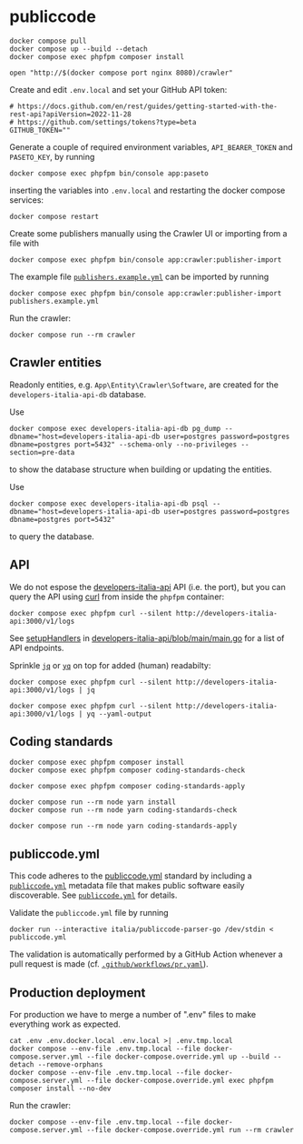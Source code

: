 # publiccode

```shell
docker compose pull
docker compose up --build --detach
docker compose exec phpfpm composer install

open "http://$(docker compose port nginx 8080)/crawler"
```

Create and edit `.env.local` and set your GitHub API token:

```dotenv
# https://docs.github.com/en/rest/guides/getting-started-with-the-rest-api?apiVersion=2022-11-28
# https://github.com/settings/tokens?type=beta
GITHUB_TOKEN=""
```

Generate a couple of required environment variables, `API_BEARER_TOKEN` and
`PASETO_KEY`, by running

```shell
docker compose exec phpfpm bin/console app:paseto
```

inserting the variables into `.env.local` and restarting the docker compose
services:

```shell
docker compose restart
```

Create some publishers manually using the Crawler UI or importing from a file with

```shell
docker compose exec phpfpm bin/console app:crawler:publisher-import
```

The example file [`publishers.example.yml`](publishers.example.yml) can be imported by running

```shell
docker compose exec phpfpm bin/console app:crawler:publisher-import publishers.example.yml
```

Run the crawler:

```shell
docker compose run --rm crawler
```

## Crawler entities

Readonly entities, e.g. `App\Entity\Crawler\Software`, are created for the
`developers-italia-api-db` database.

Use

```shell
docker compose exec developers-italia-api-db pg_dump --dbname="host=developers-italia-api-db user=postgres password=postgres dbname=postgres port=5432" --schema-only --no-privileges --section=pre-data
```

to show the database structure when building or updating the entities.

Use

```shell
docker compose exec developers-italia-api-db psql --dbname="host=developers-italia-api-db user=postgres password=postgres dbname=postgres port=5432"
```

to query the database.

## API

We do not espose the
[developers-italia-api](https://github.com/italia/developers-italia-api) API
(i.e. the port), but you can query the API using [curl](https://curl.se/) from
inside the `phpfpm` container:

```shell
docker compose exec phpfpm curl --silent http://developers-italia-api:3000/v1/logs
```

See
[setupHandlers](https://github.com/search?q=repo%3Aitalia%2Fdevelopers-italia-api+path%3Amain.go+%22func+setupHandlers%22+&type=code)
in
[developers-italia-api/blob/main/main.go](https://github.com/italia/developers-italia-api/blob/main/main.go)
for a list of API endpoints.

Sprinkle [`jq`](https://stedolan.github.io/jq/manual/) or
[`yq`](https://mikefarah.gitbook.io/yq/) on top for added (human) readabilty:

```shell
docker compose exec phpfpm curl --silent http://developers-italia-api:3000/v1/logs | jq

docker compose exec phpfpm curl --silent http://developers-italia-api:3000/v1/logs | yq --yaml-output
```

## Coding standards

```shell
docker compose exec phpfpm composer install
docker compose exec phpfpm composer coding-standards-check
```

```shell
docker compose exec phpfpm composer coding-standards-apply
```

```shell
docker compose run --rm node yarn install
docker compose run --rm node yarn coding-standards-check
```

```shell
docker compose run --rm node yarn coding-standards-apply
```

## publiccode.yml

This code adheres to the
[publiccode.yml](https://github.com/publiccodeyml/publiccode.yml) standard by
including a [`publiccode.yml`](publiccode.yml) metadata file that makes public
software easily discoverable. See [`publiccode.yml`](publiccode.yml) for
details.

Validate the `publiccode.yml` file by running

```shell
docker run --interactive italia/publiccode-parser-go /dev/stdin < publiccode.yml
```

The validation is automatically performed by a GitHub Action whenever a pull
request is made (cf. [`.github/workflows/pr.yaml`](.github/workflows/pr.yaml)).

## Production deployment

For production we have to merge a number of ".env" files to make everything work
as expected.

```shell
cat .env .env.docker.local .env.local >| .env.tmp.local
docker compose --env-file .env.tmp.local --file docker-compose.server.yml --file docker-compose.override.yml up --build --detach --remove-orphans
docker compose --env-file .env.tmp.local --file docker-compose.server.yml --file docker-compose.override.yml exec phpfpm composer install --no-dev
```

Run the crawler:

```shell
docker compose --env-file .env.tmp.local --file docker-compose.server.yml --file docker-compose.override.yml run --rm crawler
```
